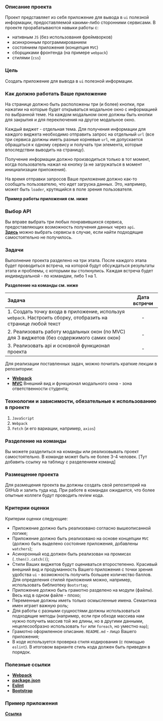 ### Описание проекта

Проект представляет из себя приложение для вывода в `ui` полезной
информации, предоставляемой какими-либо сторонними сервисами. В проекте прорабатываются навыки работы с:

- нативным `JS` (без использования фреймворков)
- асинхронным программированием
- состоянием приложения (концепция `MVC`)
- сборщиками фронтенда (на примере `webpack`)
- стилями (`css`)

### Цель

Создать приложение для вывода в `ui` полезной информации.

### Как должно работать Ваше приложение

На странице должно быть расположены три (и более) кнопки, при нажатии на которые будет открываться модальное окно с информацией по выбранной теме. На каждом модальном окне должны быть кнопки для закрытия и для переключения на другое модальное окно.

Каждый виджет - отдельная тема. Для получения информации для каждого виджета необходимо отправить запрос на отдельный `url` (все три сервиса должны иметь разные корневые `url`, не допускается обращаться к одному сервису и получать три элемента, которые впоследствии выводить на страницу).

Получение информации должно производиться только в тот момент, когда пользователь нажал на кнопку (а не загружаться в момент инициализации приложения).

На время отправки запросов Ваше приложение должно как-то сообщать пользователю, что идет загрузка данных. Это, например, может быть `loader`, крутящийся в поле зрения пользователя.

**Пример работы приложения см. ниже**

### Выбор API

Вы вправе выбрать три любых понравившихся сервиса, предоставляющих возможность получения данных через `api`. <br> **[Здесь](https://github.com/public-apis/public-apis)** можно выбрать сервисы в случае, если найти подходящие самостоятельно не получилось.

### Задачи

Выполнение проекта разделено на три этапа. После каждого этапа будет проводиться встреча, на которой будут обсуждаться результаты этапа и проблемы, с которыми вы столкнулись. Каждая встреча будет индивидуальной - по командам, либо 1 на 1.

**Разделение на команды см. ниже**

| Задача                                                                                                          |  Дата встречи   |
|:----------------------------------------------------------------------------------------------------------------|:----------:|
| 1. Создать точку входа в приложение, используя `webpack`. Настроить сборку, отобразить на странице любой текст  | - |
| 2. Реализовать работу модальных окон (по MVC) для 3 виджетов (без содержимого самих окон)                       | - |
| 3. Реализовать api и основной функционал проекта                                                                | - |

Для реализации поставленных задач, можно почитать краткие лекции в репозитории:
- **[Webpack](https://github.com/42praktika/ITIS-JS-Vebinars/tree/main/Webpack)**
- **[MVC](https://github.com/42praktika/ITIS-JS-Vebinars/tree/main/MVC)**
Внешний вид и функционал модального окна - зона ответственности студента;

### Технологии и зависимости, обязательные к использованию в проекте

1. `JavaScript`
2. `Webpack`
3. `Fetch` (и его вариации, например, `axios`)

### Разделение на команды

Вы можете разделиться на команды или реализовывать проект самостоятельно. В команде может быть не более 3-4 человек. [Тут добавить ссылку на таблицу с разделением команд]

### Размещение проекта

Для размещения проекта вы должны создать свой репозиторий на GitHub и залить туда код. При работе в командах ожидается, что более опытные коллеги будут проводить review кода.

### Критерии оценки

Критерии оценки следующие:

- Приложение должно быть реализовано согласно вышеописанной логике;
- Приложение должно быть реализовано на основе концепции `MVC` (должно быть выделено состояние приложения, добавлены `watchers`);
- Асинхронный код должен быть реализован на промисах (`.then().catch()`);
- Стили Ваших виджетов будут оцениваться второстепенно. Красивый внешний вид и продуманность Вашего приложения с точки зрения удобства `ui` - возможность получить большее количество баллов. Для определения стилей приложения можно, например, использовать библиотеку `Bootsrtap`;
- Приложение должно быть грамотно разделено на модули (файлы). Весь код в одном файле - плохо;
- Переменные должны иметь только осмысленные имена. Семантика имен играет важную роль;
- Для работы с разными сущностями должны использоваться подходящие методы (например, если при обходе массива нам нужно получить массив той же длины, но в другими данными, нецелесообразно использовать `for` или `foreach`, но уместно `map`);
- Грамотно оформленное описание. `README.md` - лицо Вашего приложения;
- В коде используется проверка стиля кодирования (с помощью `eslint`). В итоговом варианте стиль кода должен быть приведен в порядок.

### Полезные ссылки

- **[Webpack](https://webpack.js.org/)**
- **[package.json](https://docs.npmjs.com/cli/v7/configuring-npm/package-json)**
- **[Eslint](https://eslint.org/)**
- **[Bootstrap](https://getbootstrap.com/)**

### Пример приложения

**[Ссылка](https://js-course-project-1-t8ib.vercel.app/)**
